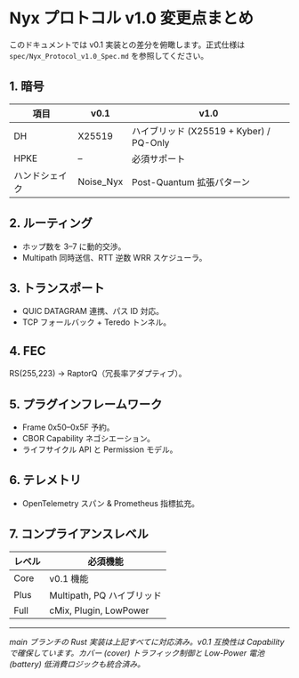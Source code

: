 # Nyx プロトコル v1.0 変更点まとめ

このドキュメントでは v0.1 実装との差分を俯瞰します。正式仕様は `spec/Nyx_Protocol_v1.0_Spec.md` を参照してください。

## 1. 暗号

| 項目 | v0.1 | v1.0 |
|------|------|------|
| DH | X25519 | ハイブリッド (X25519 + Kyber) / PQ-Only |
| HPKE | – | 必須サポート |
| ハンドシェイク | Noise_Nyx | Post-Quantum 拡張パターン |

## 2. ルーティング

* ホップ数を 3–7 に動的交渉。
* Multipath 同時送信、RTT 逆数 WRR スケジューラ。

## 3. トランスポート

* QUIC DATAGRAM 連携、パス ID 対応。
* TCP フォールバック + Teredo トンネル。

## 4. FEC

RS(255,223) → RaptorQ（冗長率アダプティブ）。

## 5. プラグインフレームワーク

* Frame 0x50–0x5F 予約。
* CBOR Capability ネゴシエーション。
* ライフサイクル API と Permission モデル。

## 6. テレメトリ

* OpenTelemetry スパン & Prometheus 指標拡充。

## 7. コンプライアンスレベル

| レベル | 必須機能 |
|--------|---------|
| Core | v0.1 機能 |
| Plus | Multipath, PQ ハイブリッド |
| Full | cMix, Plugin, LowPower |

---
*main ブランチの Rust 実装は上記すべてに対応済み。v0.1 互換性は Capability で確保しています。カバー (cover) トラフィック制御と Low-Power 電池 (battery) 低消費ロジックも統合済み。* 